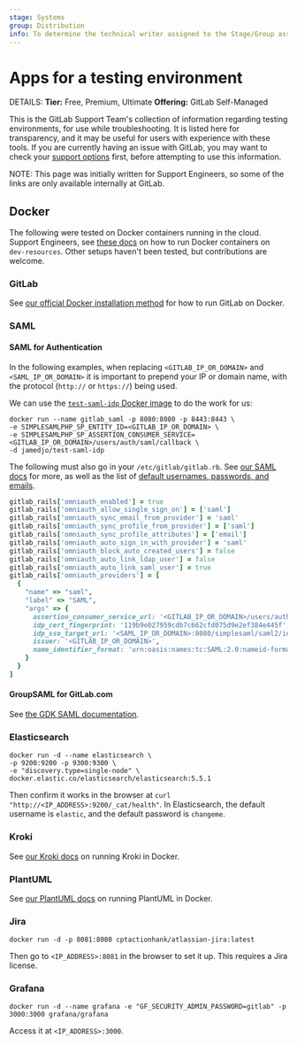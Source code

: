 ```yaml
---
stage: Systems
group: Distribution
info: To determine the technical writer assigned to the Stage/Group associated with this page, see https://handbook.gitlab.com/handbook/product/ux/technical-writing/#assignments
---
```


# Apps for a testing environment

DETAILS:
**Tier:** Free, Premium, Ultimate
**Offering:** GitLab Self-Managed

This is the GitLab Support Team's collection of information regarding testing environments,
for use while troubleshooting. It is listed here for transparency, and it may be useful
for users with experience with these tools. If you are currently having an issue with
GitLab, you may want to check your [support options](https://about.gitlab.com/support/)
first, before attempting to use this information.

NOTE:
This page was initially written for Support Engineers, so some of the links
are only available internally at GitLab.

## Docker

The following were tested on Docker containers running in the cloud. Support Engineers,
see [these docs](https://gitlab.com/gitlab-com/dev-resources/tree/master/dev-resources#running-docker-containers)
on how to run Docker containers on `dev-resources`. Other setups haven't been tested,
but contributions are welcome.

### GitLab

See [our official Docker installation method](../../install/docker/index.md)
for how to run GitLab on Docker.

### SAML

#### SAML for Authentication

In the following examples, when replacing `<GITLAB_IP_OR_DOMAIN>` and `<SAML_IP_OR_DOMAIN>` it is important to prepend your IP or domain name, with the protocol (`http://` or `https://`) being used.

We can use the [`test-saml-idp` Docker image](https://hub.docker.com/r/jamedjo/test-saml-idp)
to do the work for us:

```shell
docker run --name gitlab_saml -p 8080:8080 -p 8443:8443 \
-e SIMPLESAMLPHP_SP_ENTITY_ID=<GITLAB_IP_OR_DOMAIN> \
-e SIMPLESAMLPHP_SP_ASSERTION_CONSUMER_SERVICE=<GITLAB_IP_OR_DOMAIN>/users/auth/saml/callback \
-d jamedjo/test-saml-idp
```

The following must also go in your `/etc/gitlab/gitlab.rb`. See [our SAML docs](../../integration/saml.md)
for more, as well as the list of [default usernames, passwords, and emails](https://hub.docker.com/r/jamedjo/test-saml-idp/#usage).

```ruby
gitlab_rails['omniauth_enabled'] = true
gitlab_rails['omniauth_allow_single_sign_on'] = ['saml']
gitlab_rails['omniauth_sync_email_from_provider'] = 'saml'
gitlab_rails['omniauth_sync_profile_from_provider'] = ['saml']
gitlab_rails['omniauth_sync_profile_attributes'] = ['email']
gitlab_rails['omniauth_auto_sign_in_with_provider'] = 'saml'
gitlab_rails['omniauth_block_auto_created_users'] = false
gitlab_rails['omniauth_auto_link_ldap_user'] = false
gitlab_rails['omniauth_auto_link_saml_user'] = true
gitlab_rails['omniauth_providers'] = [
  {
    "name" => "saml",
    "label" => "SAML",
    "args" => {
      assertion_consumer_service_url: '<GITLAB_IP_OR_DOMAIN>/users/auth/saml/callback',
      idp_cert_fingerprint: '119b9e027959cdb7c662cfd075d9e2ef384e445f',
      idp_sso_target_url: '<SAML_IP_OR_DOMAIN>:8080/simplesaml/saml2/idp/SSOService.php',
      issuer: '<GITLAB_IP_OR_DOMAIN>',
      name_identifier_format: 'urn:oasis:names:tc:SAML:2.0:nameid-format:persistent'
    }
  }
]
```

#### GroupSAML for GitLab.com

See [the GDK SAML documentation](https://gitlab.com/gitlab-org/gitlab-development-kit/blob/main/doc/howto/saml.md).

### Elasticsearch

```shell
docker run -d --name elasticsearch \
-p 9200:9200 -p 9300:9300 \
-e "discovery.type=single-node" \
docker.elastic.co/elasticsearch/elasticsearch:5.5.1
```

Then confirm it works in the browser at `curl "http://<IP_ADDRESS>:9200/_cat/health"`.
In Elasticsearch, the default username is `elastic`, and the default password is `changeme`.

### Kroki

See [our Kroki docs](../integration/kroki.md#docker)
on running Kroki in Docker.

### PlantUML

See [our PlantUML docs](../integration/plantuml.md#docker)
on running PlantUML in Docker.

### Jira

```shell
docker run -d -p 8081:8080 cptactionhank/atlassian-jira:latest
```

Then go to `<IP_ADDRESS>:8081` in the browser to set it up. This requires a
Jira license.

### Grafana

```shell
docker run -d --name grafana -e "GF_SECURITY_ADMIN_PASSWORD=gitlab" -p 3000:3000 grafana/grafana
```

Access it at `<IP_ADDRESS>:3000`.
